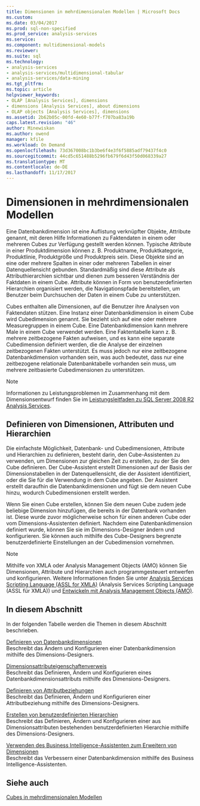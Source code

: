 ```yaml
---
title: Dimensionen in mehrdimensionalen Modellen | Microsoft Docs
ms.custom: 
ms.date: 03/04/2017
ms.prod: sql-non-specified
ms.prod_service: analysis-services
ms.service: 
ms.component: multidimensional-models
ms.reviewer: 
ms.suite: sql
ms.technology:
- analysis-services
- analysis-services/multidimensional-tabular
- analysis-services/data-mining
ms.tgt_pltfrm: 
ms.topic: article
helpviewer_keywords:
- OLAP [Analysis Services], dimensions
- dimensions [Analysis Services], about dimensions
- OLAP objects [Analysis Services], dimensions
ms.assetid: 2b62b05c-00fd-4e60-b77f-f707ba83a19b
caps.latest.revision: "46"
author: Minewiskan
ms.author: owend
manager: kfile
ms.workload: On Demand
ms.openlocfilehash: 73d367008bc1b3be6f4e3f6f5885adf79437f4c0
ms.sourcegitcommit: 44cd5c651488b5296fb679f6d43f50d068339a27
ms.translationtype: MT
ms.contentlocale: de-DE
ms.lasthandoff: 11/17/2017
---
```

# <a name="dimensions-in-multidimensional-models"></a>Dimensionen in mehrdimensionalen Modellen
  Eine Datenbankdimension ist eine Auflistung verknüpfter Objekte, Attribute genannt, mit deren Hilfe Informationen zu Faktendaten in einem oder mehreren Cubes zur Verfügung gestellt werden können. Typische Attribute in einer Produktdimension können z. B. Produktname, Produktkategorie, Produktlinie, Produktgröße und Produktpreis sein. Diese Objekte sind an eine oder mehrere Spalten in einer oder mehreren Tabellen in einer Datenquellensicht gebunden. Standardmäßig sind diese Attribute als Attributhierarchien sichtbar und dienen zum besseren Verständnis der Faktdaten in einem Cube. Attribute können in Form von benutzerdefinierten Hierarchien organisiert werden, die Navigationspfade bereitstellen, um Benutzer beim Durchsuchen der Daten in einem Cube zu unterstützen.  
  
 Cubes enthalten alle Dimensionen, auf die Benutzer ihre Analysen von Faktendaten stützen. Eine Instanz einer Datenbankdimension in einem Cube wird Cubedimension genannt. Sie bezieht sich auf eine oder mehrere Measuregruppen in einem Cube. Eine Datenbankdimension kann mehrere Male in einem Cube verwendet werden. Eine Faktentabelle kann z. B. mehrere zeitbezogene Fakten aufweisen, und es kann eine separate Cubedimension definiert werden, die die Analyse der einzelnen zeitbezogenen Fakten unterstützt. Es muss jedoch nur eine zeitbezogene Datenbankdimension vorhanden sein, was auch bedeutet, dass nur eine zeitbezogene relationale Datenbanktabelle vorhanden sein muss, um mehrere zeitbasierte Cubedimensionen zu unterstützen.  
  
> [!NOTE]  
>  Informationen zu Leistungsproblemen im Zusammenhang mit dem Dimensionsentwurf finden Sie im [Leistungsleitfaden zu SQL Server 2008 R2 Analysis Services](http://go.microsoft.com/fwlink/?LinkId=306717).  
  
## <a name="defining-dimensions-attributes-and-hierarchies"></a>Definieren von Dimensionen, Attributen und Hierarchien  
 Die einfachste Möglichkeit, Datenbank- und Cubedimensionen, Attribute und Hierarchien zu definieren, besteht darin, den Cube-Assistenten zu verwenden, um Dimensionen zur gleichen Zeit zu erstellen, zu der Sie den Cube definieren. Der Cube-Assistent erstellt Dimensionen auf der Basis der Dimensionstabellen in der Datenquellensicht, die der Assistent identifiziert, oder die Sie für die Verwendung in dem Cube angeben. Der Assistent erstellt daraufhin die Datenbankdimensionen und fügt sie dem neuen Cube hinzu, wodurch Cubedimensionen erstellt werden.  
  
 Wenn Sie einen Cube erstellen, können Sie dem neuen Cube zudem jede beliebige Dimension hinzufügen, die bereits in der Datenbank vorhanden ist. Diese wurde zuvor möglicherweise schon für einen anderen Cube oder vom Dimensions-Assistenten definiert. Nachdem eine Datenbankdimension definiert wurde, können Sie sie im Dimensions-Designer ändern und konfigurieren. Sie können auch mithilfe des Cube-Designers begrenzte benutzerdefinierte Einstellungen an der Cubedimension vornehmen.  
  
> [!NOTE]  
>  Mithilfe von XMLA oder Analysis Management Objects (AMO) können Sie Dimensionen, Attribute und Hierarchien auch programmgesteuert entwerfen und konfigurieren. Weitere Informationen finden Sie unter [Analysis Services Scripting Language &#40;ASSL for XMLA&#41;](../../analysis-services/scripting/analysis-services-scripting-language-assl-for-xmla.md) (Analysis Services Scripting Language (ASSL für XMLA)) und [Entwickeln mit Analysis Management Objects &#40;AMO&#41;](../../analysis-services/multidimensional-models/analysis-management-objects/developing-with-analysis-management-objects-amo.md).  
  
## <a name="in-this-section"></a>In diesem Abschnitt  
 In der folgenden Tabelle werden die Themen in diesem Abschnitt beschrieben.  
  
 [Definieren von Datenbankdimensionen](../../analysis-services/multidimensional-models/define-database-dimensions.md)  
 Beschreibt das Ändern und Konfigurieren einer Datenbankdimension mithilfe des Dimensions-Designers.  
  
 [Dimensionsattributeigenschaftenverweis](../../analysis-services/multidimensional-models/dimension-attribute-properties-reference.md)  
 Beschreibt das Definieren, Ändern und Konfigurieren eines Datenbankdimensionsattributs mithilfe des Dimensions-Designers.  
  
 [Definieren von Attributbeziehungen](../../analysis-services/multidimensional-models/attribute-relationships-define.md)  
 Beschreibt das Definieren, Ändern und Konfigurieren einer Attributbeziehung mithilfe des Dimensions-Designers.  
  
 [Erstellen von benutzerdefinierten Hierarchien](../../analysis-services/multidimensional-models/user-defined-hierarchies-create.md)  
 Beschreibt das Definieren, Ändern und Konfigurieren einer aus Dimensionsattributen bestehenden benutzerdefinierten Hierarchie mithilfe des Dimensions-Designers.  
  
 [Verwenden des Business Intelligence-Assistenten zum Erweitern von Dimensionen](http://msdn.microsoft.com/library/12d995d1-75ca-4890-bf4b-a2656910b8d0)  
 Beschreibt das Verbessern einer Datenbankdimension mithilfe des Business Intelligence-Assistenten.  
  
## <a name="see-also"></a>Siehe auch  
 [Cubes in mehrdimensionalen Modellen](../../analysis-services/multidimensional-models/cubes-in-multidimensional-models.md)  
  
  
